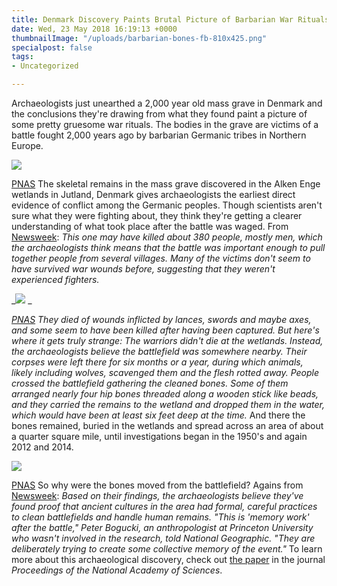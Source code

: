 ```yaml
---
title: Denmark Discovery Paints Brutal Picture of Barbarian War Rituals
date: Wed, 23 May 2018 16:19:13 +0000
thumbnailImage: "/uploads/barbarian-bones-fb-810x425.png"
specialpost: false
tags:
- Uncategorized

---
```

Archaeologists just unearthed a 2,000 year old mass grave in Denmark and the conclusions they're drawing from what they found paint a picture of some pretty gruesome war rituals. The bodies in the grave are victims of a battle fought 2,000 years ago by barbarian Germanic tribes in Northern Europe. 

![](http://newsattorneys.staging.wpengine.com/wp-content/uploads/2018/05/barbarian-tribes-map-1024x534.jpg) 

[PNAS](http://www.pnas.org/content/early/2018/05/15/1721372115) The skeletal remains in the mass grave discovered in the Alken Enge wetlands in Jutland, Denmark gives archaeologists the earliest direct evidence of conflict among the Germanic peoples. Though scientists aren't sure what they were fighting about, they think they're getting a clearer understanding of what took place after the battle was waged. From [Newsweek](http://www.newsweek.com/mass-grave-ancient-barbarian-battlefield-reveals-gruesome-rituals-940186): _This one may have killed about 380 people, mostly men, which the archaeologists think means that the battle was important enough to pull together people from several villages. Many of the victims don't seem to have survived war wounds before, suggesting that they weren't experienced fighters._ 

_![](http://newsattorneys.staging.wpengine.com/wp-content/uploads/2018/05/barbarian-bones-1024x866.jpg) _

[_PNAS_](http://www.pnas.org/content/early/2018/05/15/1721372115) _They died of wounds inflicted by lances, swords and maybe axes, and some seem to have been killed after having been captured. But here's where it gets truly strange: The warriors didn't die at the wetlands. Instead, the archaeologists believe the battlefield was somewhere nearby. Their corpses were left there for six months or a year, during which animals, likely including wolves, scavenged them and the flesh rotted away. People crossed the battlefield gathering the cleaned bones. Some of them arranged nearly four hip bones threaded along a wooden stick like beads, and they carried the remains to the wetland and dropped them in the water, which would have been at least six feet deep at the time._ And there the bones remained, buried in the wetlands and spread across an area of about a quarter square mile, until investigations began in the 1950's and again 2012 and 2014. 

![](http://newsattorneys.staging.wpengine.com/wp-content/uploads/2018/05/barbarian-bone-find-1024x718.jpg) 

[PNAS](http://www.pnas.org/content/early/2018/05/15/1721372115) So why were the bones moved from the battlefield? Agains from [Newsweek](http://www.newsweek.com/mass-grave-ancient-barbarian-battlefield-reveals-gruesome-rituals-940186): _Based on their findings, the archaeologists believe they've found proof that ancient cultures in the area had formal, careful practices to clean battlefields and handle human remains. "This is 'memory work' after the battle," Peter Bogucki, an anthropologist at Princeton University who wasn't involved in the research, told National Geographic. "They are deliberately trying to create some collective memory of the event."_ To learn more about this archaeological discovery, check out [the paper](http://www.pnas.org/content/early/2018/05/15/1721372115) in the journal _Proceedings of the National Academy of Sciences_.